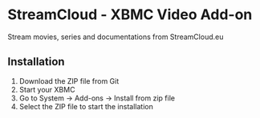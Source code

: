 # StreamCloud - XBMC Video Add-on

Stream movies, series and documentations from StreamCloud.eu

## Installation

1. Download the ZIP file from Git
2. Start your XBMC
3. Go to System -> Add-ons -> Install from zip file
4. Select the ZIP file to start the installation
